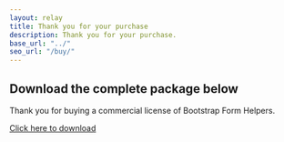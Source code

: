 ```yaml
---
layout: relay
title: Thank you for your purchase
description: Thank you for your purchase.
base_url: "../"
seo_url: "/buy/"
---
```

<h2>Download the complete package below</h2>
Thank you for buying a commercial license of Bootstrap Form Helpers. 
<p class="text-center">
<a class="btn btn-success bootheader_buttons btn-lg" href="https://github.com/vlamanna/BootstrapFormHelpers/archive/master.zip">Click here to download</a></p>

<!-- Google Code for Sale Conversion Page -->
<script type="text/javascript">
/* <![CDATA[ */
var google_conversion_id = 984734127;
var google_conversion_language = "en";
var google_conversion_format = "2";
var google_conversion_color = "ffffff";
var google_conversion_label = "A1lwCPnkggcQr7PH1QM";
var google_conversion_value = 0;
var google_remarketing_only = false;
/* ]]> */
</script>
<script type="text/javascript" src="//www.googleadservices.com/pagead/conversion.js">
</script>
<noscript>
<div style="display:inline;">
<img height="1" width="1" style="border-style:none;" alt="" src="//www.googleadservices.com/pagead/conversion/984734127/?value=0&amp;label=A1lwCPnkggcQr7PH1QM&amp;guid=ON&amp;script=0"/>
</div>
</noscript>
